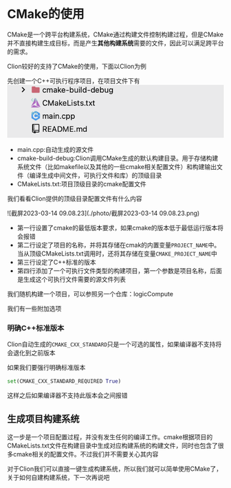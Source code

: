 # CMake的使用

CMake是一个跨平台构建系统，CMake通过构建文件控制构建过程，但是CMake并不直接构建生成目标，而是产生**其他构建系统**需要的文件，因此可以满足跨平台的需求。

Clion较好的支持了CMake的使用，下面以Clion为例

先创建一个C++可执行程序项目，在项目文件下有![1](photo/1.png)

* main.cpp:自动生成的源文件
* cmake-build-debug:Clion调用CMake生成的默认构建目录。用于存储构建系统文件（比如makefile以及其他的一些cmake相关配置文件）和构建输出文件（编译生成中间文件，可执行文件和库）的顶级目录
* CMakeLists.txt:项目顶级目录的cmake配置文件

我们看看Clion提供的顶级目录配置文件有什么内容

![截屏2023-03-14 09.08.23](./photo/截屏2023-03-14 09.08.23.png)

* 第一行设置了cmake的最低版本要求，如果cmake的版本低于最低运行版本将会报错
* 第二行设定了项目的名称，并将其存储在cmak的内置变量`PROJECT_NAME`中。当从顶级CMakeLists.txt调用时，还将其存储在变量`CMAKE_PROJECT_NAME`中
* 第三行设定了C++标准的版本
* 第四行添加了一个可执行文件类型的构建项目，第一个参数是项目名称，后面是生成这个可执行文件需要的源文件列表

我们随机构建一个项目，可以参照另一个仓库：logicCompute

我们有一些附加选项

### 明确C++标准版本

Clion自动生成的`CMAKE_CXX_STANDARD`只是一个可选的属性，如果编译器不支持将会退化到之前版本

如果我们要强行明确标准版本

```python
set(CMAKE_CXX_STANDARD_REQUIRED True)
```

这样之后如果编译器不支持此版本会之间报错

## 生成项目构建系统

这一步是一个项目配置过程，并没有发生任何的编译工作。cmake根据项目的CMakeLists.txt文件在构建目录中生成对应构建系统的构建文件，同时也包含了很多cmake相关的配置文件。不过我们并不需要关心其内容

对于Clion我们可以直接一键生成构建系统，所以我们就可以简单使用CMake了，关于如何自建构建系统，下一次再说吧

